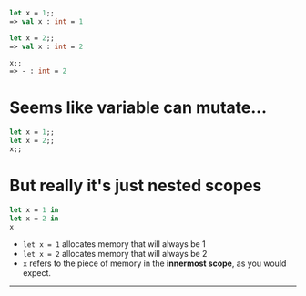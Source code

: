 ```ocaml
let x = 1;;
=> val x : int = 1

let x = 2;;
=> val x : int = 2

x;;
=> - : int = 2
```
# Seems like variable can mutate...
```ocaml
let x = 1;;
let x = 2;;
x;;
```
# But really it's just nested scopes
```ocaml
let x = 1 in
let x = 2 in
x
```
- `let x = 1` allocates memory that will always be 1
- `let x = 2` allocates memory that will always be 2
- `x` refers to the piece of memory in the **innermost scope**, as you would expect.
-----------------------------------------
